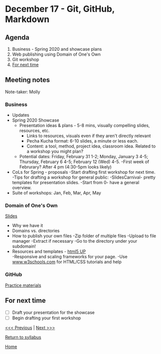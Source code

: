 # December 17 - Git, GitHub, Markdown

## Agenda
1. Business - Spring 2020 and showcase plans
2. Web publishing using Domain of One's Own
2. Git workshop
3. [For next time](#for-next-time)

## Meeting notes
Note-taker: Molly

### Business
- Updates
- Spring 2020 Showcase
  - Presentation ideas & plans - 5-8 mins, visually compelling slides, resources, etc.
      - Links to resources, visuals even if they aren't directly relevant
      - Pecha Kucha format: 6-10 slides, a minute or less each.
      - Content: a tool, method, project idea, classroom idea. Related to a workshop you might plan?
  - Potential dates: Friday, February 31 1-2; Monday, January 3 4-5; Thursday, February 6 4-5; February 12 (Wed) 4-5.
      -First week of Februrary? After 4 pm (4:30-5pm looks likely)
- CoLs for Spring - proposals
      -Start drafting first workshop for next time.
      -Tips for drafting a workshop for general public:
          -SlidesCarnival- pretty templates for presentation slides.
          -Start from 0- have a general overview.
- Suite of workshops: Jan, Feb, Mar, Apr, May

### Domain of One's Own
[Slides](http://bit.ly/dooo-10-18)
- Why we have it
- Domains vs. directories
- How to publish your own files
    -Zip folder of multiple files
    -Upload to file manager
    -Extract if necessary
    -Go to the directory under your subdomain!
- Resources and templates -  [html5 UP](https://html5up.net/)  
    -Responsive and scaling frameworks for your page.
    -Use www.w3schools.com for HTML/CSS tutorials and help
### GitHub   
[Practice materials](/sessions/git-practice/instrux.md)

## For next time
- [ ] Draft your presentation for the showcase
- [ ] Begin drafting your first workshop

[<<< Previous](/sessions/12-5-html.md) | [Next >>>]()

[Return to syllabus](/syllabus.md)

[Home](/README.md)
